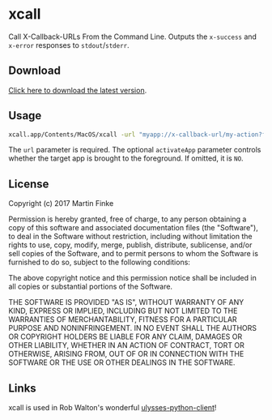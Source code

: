 # xcall

Call X-Callback-URLs From the Command Line. Outputs the `x-success` and `x-error` responses to `stdout`/`stderr`.

## Download

[Click here to download the latest version](https://github.com/martinfinke/xcall/releases/download/v1.0.1/xcall.app.zip).

## Usage

```bash
xcall.app/Contents/MacOS/xcall -url "myapp://x-callback-url/my-action?foo=bar" -activateApp YES
```

The `url` parameter is required. The optional `activateApp` parameter controls whether the target app is brought to the foreground. If omitted, it is `NO`.

## License

Copyright (c) 2017 Martin Finke

Permission is hereby granted, free of charge, to any person obtaining a copy
of this software and associated documentation files (the "Software"), to deal
in the Software without restriction, including without limitation the rights
to use, copy, modify, merge, publish, distribute, sublicense, and/or sell
copies of the Software, and to permit persons to whom the Software is
furnished to do so, subject to the following conditions:

The above copyright notice and this permission notice shall be included in all
copies or substantial portions of the Software.

THE SOFTWARE IS PROVIDED "AS IS", WITHOUT WARRANTY OF ANY KIND, EXPRESS OR
IMPLIED, INCLUDING BUT NOT LIMITED TO THE WARRANTIES OF MERCHANTABILITY,
FITNESS FOR A PARTICULAR PURPOSE AND NONINFRINGEMENT. IN NO EVENT SHALL THE
AUTHORS OR COPYRIGHT HOLDERS BE LIABLE FOR ANY CLAIM, DAMAGES OR OTHER
LIABILITY, WHETHER IN AN ACTION OF CONTRACT, TORT OR OTHERWISE, ARISING FROM,
OUT OF OR IN CONNECTION WITH THE SOFTWARE OR THE USE OR OTHER DEALINGS IN THE
SOFTWARE.

## Links

xcall is used in Rob Walton's wonderful [ulysses-python-client](https://github.com/robwalton/ulysses-python-client)!
